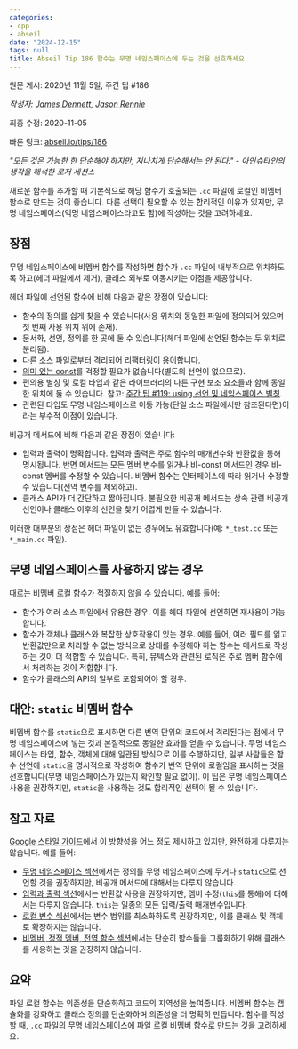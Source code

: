 ```yaml
---
categories:
- cpp
- abseil
date: "2024-12-15"
tags: null
title: Abseil Tip 186 함수는 무명 네임스페이스에 두는 것을 선호하세요
---
```



원문 게시: 2020년 11월 5일, 주간 팁 #186

*작성자: [James Dennett](mailto:jdennett@google.com), [Jason Rennie](mailto:jrennie@google.com)*

최종 수정: 2020-11-05

빠른 링크: [abseil.io/tips/186](https://abseil.io/tips/186)

*"모든 것은 가능한 한 단순해야 하지만, 지나치게 단순해서는 안 된다." - 아인슈타인의 생각을 해석한 로저 세션스*

새로운 함수를 추가할 때 기본적으로 해당 함수가 호출되는 `.cc` 파일에 로컬인 비멤버 함수로 만드는 것이 좋습니다. 다른 선택이 필요할 수 있는 합리적인 이유가 있지만, 무명 네임스페이스(익명 네임스페이스라고도 함)에 작성하는 것을 고려하세요.

## 장점

무명 네임스페이스에 비멤버 함수를 작성하면 함수가 `.cc` 파일에 내부적으로 위치하도록 하고(헤더 파일에서 제거), 클래스 외부로 이동시키는 이점을 제공합니다.

헤더 파일에 선언된 함수에 비해 다음과 같은 장점이 있습니다:

- 함수의 정의를 쉽게 찾을 수 있습니다(사용 위치와 동일한 파일에 정의되어 있으며 첫 번째 사용 위치 위에 존재).
- 문서화, 선언, 정의를 한 곳에 둘 수 있습니다(헤더 파일에 선언된 함수는 두 위치로 분리됨).
- 다른 소스 파일로부터 격리되어 리팩터링이 용이합니다.
- [의미 있는 const](/tips/109)를 걱정할 필요가 없습니다(별도의 선언이 없으므로).
- 편의용 별칭 및 로컬 타입과 같은 라이브러리의 다른 구현 보조 요소들과 함께 동일한 위치에 둘 수 있습니다. 참고: [주간 팁 #119: using 선언 및 네임스페이스 별칭](/tips/119).
- 관련된 타입도 무명 네임스페이스로 이동 가능(단일 소스 파일에서만 참조된다면)이라는 부수적 이점이 있습니다.

비공개 메서드에 비해 다음과 같은 장점이 있습니다:

- 입력과 출력이 명확합니다. 입력과 출력은 주로 함수의 매개변수와 반환값을 통해 명시됩니다. 반면 메서드는 모든 멤버 변수를 읽거나 비-const 메서드인 경우 비-const 멤버를 수정할 수 있습니다. 비멤버 함수는 인터페이스에 따라 읽거나 수정할 수 있습니다(전역 변수를 제외하고).
- 클래스 API가 더 간단하고 짧아집니다. 불필요한 비공개 메서드는 상속 관련 비공개 선언이나 클래스 이후의 선언을 찾기 어렵게 만들 수 있습니다.

이러한 대부분의 장점은 헤더 파일이 없는 경우에도 유효합니다(예: `*_test.cc` 또는 `*_main.cc` 파일).

## 무명 네임스페이스를 사용하지 않는 경우

때로는 비멤버 로컬 함수가 적절하지 않을 수 있습니다. 예를 들어:

- 함수가 여러 소스 파일에서 유용한 경우. 이를 헤더 파일에 선언하면 재사용이 가능합니다.
- 함수가 객체나 클래스와 복잡한 상호작용이 있는 경우. 예를 들어, 여러 필드를 읽고 반환값만으로 처리할 수 없는 방식으로 상태를 수정해야 하는 함수는 메서드로 작성하는 것이 더 적합할 수 있습니다. 특히, 뮤텍스와 관련된 로직은 주로 멤버 함수에서 처리하는 것이 적합합니다.
- 함수가 클래스의 API의 일부로 포함되어야 할 경우.

## 대안: <code>static</code> 비멤버 함수

비멤버 함수를 `static`으로 표시하면 다른 번역 단위의 코드에서 격리된다는 점에서 무명 네임스페이스에 넣는 것과 본질적으로 동일한 효과를 얻을 수 있습니다. 무명 네임스페이스는 타입, 함수, 객체에 대해 일관된 방식으로 이를 수행하지만, 일부 사람들은 함수 선언에 `static`을 명시적으로 작성하여 함수가 번역 단위에 로컬임을 표시하는 것을 선호합니다(무명 네임스페이스가 있는지 확인할 필요 없이). 이 팁은 무명 네임스페이스 사용을 권장하지만, `static`을 사용하는 것도 합리적인 선택이 될 수 있습니다.

## 참고 자료

[Google 스타일 가이드](https://google.github.io/styleguide/cppguide.html)에서 이 방향성을 어느 정도 제시하고 있지만, 완전하게 다루지는 않습니다. 예를 들어:

- [무명 네임스페이스 섹션](https://google.github.io/styleguide/cppguide.html#Unnamed_Namespaces_and_Static_Variables)에서는 정의를 무명 네임스페이스에 두거나 `static`으로 선언할 것을 권장하지만, 비공개 메서드에 대해서는 다루지 않습니다.
- [입력과 출력 섹션](https://google.github.io/styleguide/cppguide.html#Inputs_and_Outputs)에서는 반환값 사용을 권장하지만, 멤버 수정(`this`를 통해)에 대해서는 다루지 않습니다. `this`는 일종의 모든 입력/출력 매개변수입니다.
- [로컬 변수 섹션](https://google.github.io/styleguide/cppguide.html#Local_Variables)에서는 변수 범위를 최소화하도록 권장하지만, 이를 클래스 및 객체로 확장하지는 않습니다.
- [비멤버, 정적 멤버, 전역 함수 섹션](https://google.github.io/styleguide/cppguide.html#Nonmember,_Static_Member,_and_Global_Functions)에서는 단순히 함수들을 그룹화하기 위해 클래스를 사용하는 것을 권장하지 않습니다.

## 요약

파일 로컬 함수는 의존성을 단순화하고 코드의 지역성을 높여줍니다. 비멤버 함수는 캡슐화를 강화하고 클래스 정의를 단순화하며 의존성을 더 명확히 만듭니다. 함수를 작성할 때, `.cc` 파일의 무명 네임스페이스에 파일 로컬 비멤버 함수로 만드는 것을 고려하세요.
```